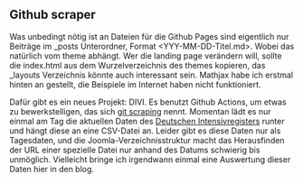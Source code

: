 ## Github scraper

Was unbedingt nötig ist an Dateien für die Github Pages sind eigentlich nur Beiträge im _posts Unterordner, Format <YYY-MM-DD-Titel.md>. Wobei das natürlich vom theme abhängt.
Wer die landing page verändern will, sollte die index.html aus dem Wurzelverzeichnis des themes kopieren, das _layouts Verzeichnis könnte auch interessant sein.
Mathjax habe ich erstmal hinten an gestellt, die Beispiele im Internet haben nicht funktioniert.

Dafür gibt es ein neues Projekt: DIVI. Es benutzt Github Actions, um etwas zu bewerkstelligen, das sich [git scraping](https://simonwillison.net/2020/Oct/9/git-scraping/) nennt.
Momentan lädt es nur einmal am Tag die aktuellen Daten des [Deutschen Intensivregisters](www.divi.de) runter und hängt diese an eine CSV-Datei an.
Leider gibt es diese Daten nur als Tagesdaten, und die Joomla-Verzeichnisstruktur macht das Herausfinden der URL einer spezielle Datei nur anhand des Datums
schwierig bis unmöglich. Vielleicht bringe ich irgendwann einmal eine Auswertung dieser Daten hier in den blog.

